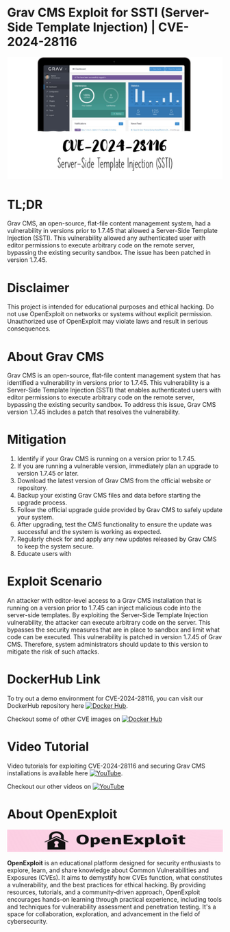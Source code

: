 # Grav CMS Exploit for SSTI (Server-Side Template Injection) | CVE-2024-28116
![CVE-2024-28116](https://raw.githubusercontent.com/pawanjswal/pawanjswal.github.io/master/cve-2024-28116/assets/thumbnail.jpg)

# TL;DR
Grav CMS, an open-source, flat-file content management system, had a vulnerability in versions prior to 1.7.45 that allowed a Server-Side Template Injection (SSTI). This vulnerability allowed any authenticated user with editor permissions to execute arbitrary code on the remote server, bypassing the existing security sandbox. The issue has been patched in version 1.7.45.

# Disclaimer
This project is intended for educational purposes and ethical hacking. Do not use OpenExploit on networks or systems without explicit permission. Unauthorized use of OpenExploit may violate laws and result in serious consequences.

# About Grav CMS
Grav CMS is an open-source, flat-file content management system that has identified a vulnerability in versions prior to 1.7.45. This vulnerability is a Server-Side Template Injection (SSTI) that enables authenticated users with editor permissions to execute arbitrary code on the remote server, bypassing the existing security sandbox. To address this issue, Grav CMS version 1.7.45 includes a patch that resolves the vulnerability.

# Mitigation
1. Identify if your Grav CMS is running on a version prior to 1.7.45.
2. If you are running a vulnerable version, immediately plan an upgrade to version 1.7.45 or later.
3. Download the latest version of Grav CMS from the official website or repository.
4. Backup your existing Grav CMS files and data before starting the upgrade process.
5. Follow the official upgrade guide provided by Grav CMS to safely update your system.
6. After upgrading, test the CMS functionality to ensure the update was successful and the system is working as expected.
7. Regularly check for and apply any new updates released by Grav CMS to keep the system secure.
8. Educate users with

# Exploit Scenario
An attacker with editor-level access to a Grav CMS installation that is running on a version prior to 1.7.45 can inject malicious code into the server-side templates. By exploiting the Server-Side Template Injection vulnerability, the attacker can execute arbitrary code on the server. This bypasses the security measures that are in place to sandbox and limit what code can be executed. This vulnerability is patched in version 1.7.45 of Grav CMS. Therefore, system administrators should update to this version to mitigate the risk of such attacks.

# DockerHub Link
To try out a demo environment for CVE-2024-28116, you can visit our DockerHub repository here [![Docker Hub](https://img.shields.io/badge/Docker_Hub-2496ED?style=flat-square&logo=docker&logoColor=white)](https://hub.docker.com/r/pawanjswal/cve-2024-28116).

Checkout some of other CVE images on [![Docker Hub](https://img.shields.io/badge/Docker_Hub-2496ED?style=flat-square&logo=docker&logoColor=white)](https://hub.docker.com/u/pawanjswal)

# Video Tutorial
Video tutorials for exploiting CVE-2024-28116 and securing Grav CMS installations is available here [![YouTube](https://img.shields.io/badge/YouTube-FF0000?style=flat-square&logo=youtube&logoColor=white)](https://www.youtube.com/watch?v=cve-2024-28116). 

Checkout our other videos on [![YouTube](https://img.shields.io/badge/YouTube-FF0000?style=flat-square&logo=youtube&logoColor=white)](https://www.youtube.com/@OpenExploit)

# About OpenExploit
![OpenExploit](https://raw.githubusercontent.com/pawanjswal/pawanjswal.github.io/refs/heads/master/assets/logo.png)

**OpenExploit** is an educational platform designed for security enthusiasts to explore, learn, and share knowledge about Common Vulnerabilities and Exposures (CVEs). It aims to demystify how CVEs function, what constitutes a vulnerability, and the best practices for ethical hacking. By providing resources, tutorials, and a community-driven approach, OpenExploit encourages hands-on learning through practical experience, including tools and techniques for vulnerability assessment and penetration testing. It's a space for collaboration, exploration, and advancement in the field of cybersecurity.